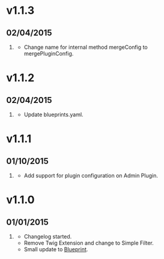 # v1.1.3
## 02/04/2015

1. [](#bugfix)
    * Change name for internal method mergeConfig to mergePluginConfig.

# v1.1.2
## 02/04/2015

1. [](#improved)
    * Update blueprints.yaml.

# v1.1.1
## 01/10/2015

1. [](#improved)
    * Add support for plugin configuration on Admin Plugin.

# v1.1.0
## 01/01/2015

1. [](#new)
    * Changelog started.
    * Remove Twig Extension and change to Simple Filter.
    * Small update to [Blueprint](blueprints.yaml).
